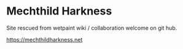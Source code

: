# Mechthild Harkness

Site rescued from wetpaint wiki / collaboration welcome on git hub.

https://mechthildharkness.net
